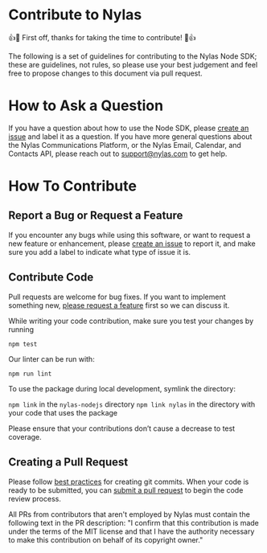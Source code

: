 # Contribute to Nylas
👍🎉 First off, thanks for taking the time to contribute! 🎉👍

The following is a set of guidelines for contributing to the Nylas Node SDK; these are guidelines, not rules, so please use your best judgement and feel free to propose changes to this document via pull request.

# How to Ask a Question

If you have a question about how to use the Node SDK, please [create an issue](https://github.com/nylas/nylas-nodejs/issues) and label it as a question. If you have more general questions about the Nylas Communications Platform, or the Nylas Email, Calendar, and Contacts API, please reach out to support@nylas.com to get help.

# How To Contribute
## Report a Bug or Request a Feature

If you encounter any bugs while using this software, or want to request a new feature or enhancement, please [create an issue](https://github.com/nylas/nylas-nodejs/issues) to report it, and make sure you add a label to indicate what type of issue it is.

## Contribute Code

Pull requests are welcome for bug fixes. If you want to implement something new, [please request a feature](https://github.com/nylas/nylas-nodejs/issues) first so we can discuss it.

While writing your code contribution, make sure you test your changes by running

`npm test`

Our linter can be run with:

`npm run lint`

To use the package during local development, symlink the directory:

`npm link` in the `nylas-nodejs` directory
`npm link nylas` in the directory with your code that uses the package

Please ensure that your contributions don’t cause a decrease to test coverage.

## Creating a Pull Request

Please follow [best practices](https://github.com/trein/dev-best-practices/wiki/Git-Commit-Best-Practices) for creating git commits. When your code is ready to be submitted, you can [submit a pull request](https://help.github.com/articles/creating-a-pull-request/) to begin the code review process.

All PRs from contributors that aren't employed by Nylas must contain the following text in the PR description: "I confirm that this contribution is made under the terms of the MIT license and that I have the authority necessary to make this contribution on behalf of its copyright owner."

